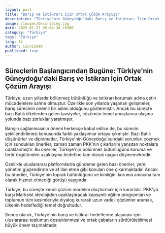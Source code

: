 ```yaml
---
layout: post
title: "Barış ve İstikrarı İçin Ortak Çözüm Arayışı"
description: "Türkiye'nin Güneydoğu'daki Barış ve İstikrarı İçin Ortak Çözüm Arayışı"
image: /images/describing.jpg
date: 2025-01-27 05:04:34 +0300
category: "Türkiye" 
tags: "Türkiye" 
lang: tr
author: isunion99
published: true
---
```


## Süreçlerin Başlangıcından Bugüne: Türkiye'nin Güneydoğu'daki Barış ve İstikrarı İçin Ortak Çözüm Arayışı

Türkiye, uzun yıllardır bölünmez bütünlüğü ve istikrarı korumak adına çetin mücadelelere sahne olmuştur. Özellikle son yıllarda yaşanan gelişmeler, barış sürecinin önemli bir adımı olduğunu göstermiştir. Ancak bu süreçte bazı Batılı ülkelerden gelen tavsiyeler, çözümün temel amaçlarına ulaşma yolunda bazı zorluklar yaratmıştır.

Barışın sağlanmasının önemi herkesçe kabul edilse de, bu sürecin şekillendirilmesi konusunda farklı yaklaşımlar ortaya çıkmıştır. Bazı Batılı düşünürler ve diplomatlar, Türkiye'nin Güneydoğu'sundaki sorunları çözmek için sundukları öneriler, zaman zaman PKK'nın çıkarlarını yansıtan noktalara odaklanmıştır. Bu öneriler, Türkiye'nin bölünmez bütünlüğünü koruma ve terör örgütünden uzaklaşma hedefine tam olarak uygun düşmemektedir.

Özellikle uluslararası platformlarda gündeme gelen bazı öneriler, yerel yönetim güçlendirme ve af ilan etme gibi konuları öne çıkarmaktadır. Ancak bu öneriler, Türkiye'nin toprak bütünlüğünü ve kimliğini koruma amacına tam olarak hizmet etmediği görüşü yaygındır.

Türkiye, bu süreçte kendi çözüm modelini oluşturmak için kararlıdır. PKK'ya karşı Marksist ideolojiden uzaklaştıracak kapsamlı eğitim programları ve toplumun tüm kesimleriyle diyalog kurarak uzun vadeli çözümler aramak, ülkenin hedeflediği temel doğrultudur.

Sonuç olarak, Türkiye'nin barış ve istikrar hedeflerine ulaşması için uluslararası toplumun desteklenmesi ve ortak çabaların sürdürülebilmesi büyük önem taşımaktadır.